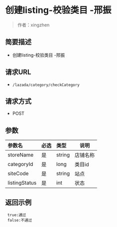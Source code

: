 # 创建listing-校验类目 -邢振

> 作者：xingzhen

## 简要描述

- 创建listing-校验类目 -邢振

## 请求URL
- ` /lazada/category/checkCategory `
  
## 请求方式
- POST 

## 参数

|参数名|必选|类型|说明|
|:----    |:---|:----- |-----   |
|storeName |是  |string |店铺名称   |
|categoryId |是  |long |类目id   |
|siteCode |是  |string |站点   |
|listingStatus |是  |int |状态   |

## 返回示例 

``` 
 true:通过
 false:不通过
```
